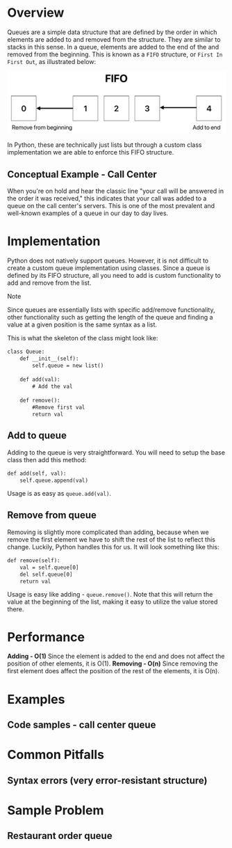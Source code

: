 # Overview
Queues are a simple data structure that are defined by the order in which elements are added to and removed from the structure. They are similar to stacks in this sense. In a queue, elements are added to the end of the and removed from the beginning. This is known as a `FIFO` structure, or `First In First Out`, as illustrated below:

![Illustration of the FIFO structure showing an element being removed from the beginning and another being added to the end.](./queues-img-1.png)

In Python, these are technically just lists but through a custom class implementation we are able to enforce this FIFO structure.

## Conceptual Example - Call Center
When you're on hold and hear the classic line "your call will be answered in the order it was received," this indicates that your call was added to a queue on the call center's servers. This is one of the most prevalent and well-known examples of a queue in our day to day lives.

# Implementation
Python does not natively support queues. However, it is not difficult to create a custom queue implementation using classes. Since a queue is defined by its FIFO structure, all you need to add is custom functionality to add and remove from the list.

> [!NOTE]
> Since queues are essentially lists with specific add/remove functionality, other functionality such as getting the length of the queue and finding a value at a given position is the same syntax as a list.

This is what the skeleton of the class might look like:
```
class Queue:
    def __init__(self):
        self.queue = new list()

    def add(val):
        # Add the val

    def remove():
        #Remove first val
        return val
```

## Add to queue
Adding to the queue is very straightforward. You will need to setup the base class then add this method:
```
def add(self, val):
    self.queue.append(val)
```
Usage is as easy as `queue.add(val)`.

## Remove from queue
Removing is slightly more complicated than adding, because when we remove the first element we have to shift the rest of the list to reflect this change. Luckily, Python handles this for us. It will look something like this:
```
def remove(self):
    val = self.queue[0]
    del self.queue[0]
    return val
```
Usage is easy like adding - `queue.remove()`. Note that this will return the value at the beginning of the list, making it easy to utilize the value stored there.

# Performance
**Adding - O(1)**
Since the element is added to the end and does not affect the position of other elements, it is O(1).
**Removing - O(n)**
Since removing the first element does affect the position of the rest of the elements, it is O(n).

# Examples
## Code samples - call center queue

# Common Pitfalls
## Syntax errors (very error-resistant structure)

# Sample Problem
## Restaurant order queue